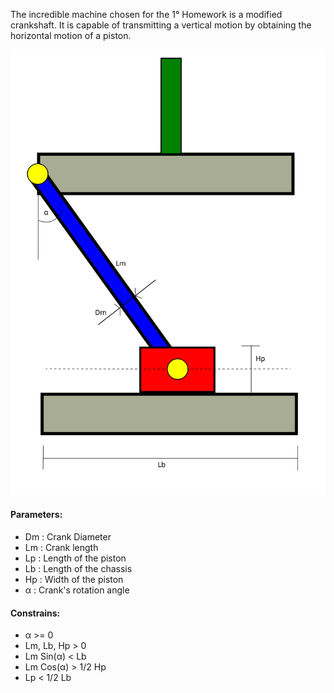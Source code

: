 The incredible machine chosen for the 1° Homework is a modified crankshaft.
It is capable of transmitting a vertical motion by obtaining the horizontal motion of a piston.

![](https://github.com/gabrielesala/meccanismo_di_spinta/blob/main/meccanismo_di_spinta.svg)



#### Parameters:
* Dm : Crank Diameter
* Lm : Crank length
* Lp : Length of the piston
* Lb : Length of the chassis 
* Hp : Width of the piston
* α : Crank's rotation angle 

#### Constrains: 
- α >= 0 
- Lm, Lb, Hp > 0 
- Lm Sin(α) < Lb 
- Lm Cos(α) > 1/2 Hp
- Lp < 1/2 Lb
